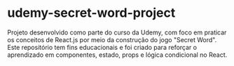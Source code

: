 # udemy-secret-word-project
Projeto desenvolvido como parte do curso da Udemy, com foco em praticar os conceitos de React.js por meio da construção do jogo "Secret Word". Este repositório tem fins educacionais e foi criado para reforçar o aprendizado em componentes, estado, props e lógica condicional no React.
